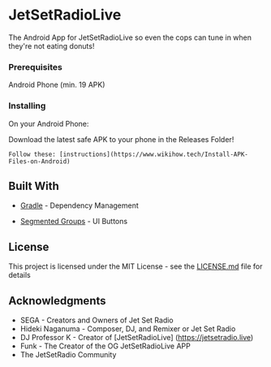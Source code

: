 # JetSetRadioLive
The Android App for JetSetRadioLive so even the cops can tune in when they're not eating donuts!

### Prerequisites

Android Phone (min. 19 APK)

### Installing

On your Android Phone: 

Download the latest safe APK to your phone in the Releases Folder!

```
Follow these: [instructions](https://www.wikihow.tech/Install-APK-Files-on-Android)
```

## Built With

* [Gradle](https://gradle.org/) - Dependency Management

* [Segmented Groups](https://github.com/Kaopiz/android-segmented-control) - UI Buttons

## License

This project is licensed under the MIT License - see the [LICENSE.md](LICENSE.md) file for details

## Acknowledgments

* SEGA - Creators and Owners of Jet Set Radio
* Hideki Naganuma - Composer, DJ, and Remixer or Jet Set Radio
* DJ Professor K - Creator of [JetSetRadioLive] (https://jetsetradio.live)
* Funk - The Creator of the OG JetSetRadioLive APP
* The JetSetRadio Community
